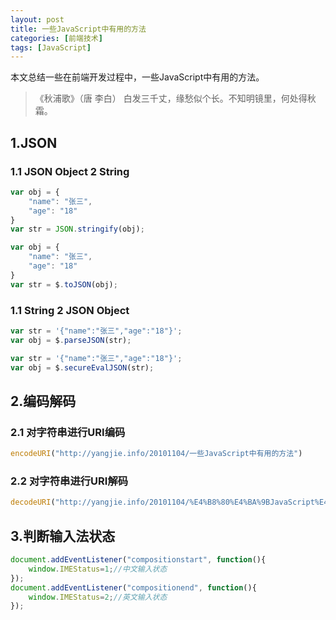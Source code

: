 ```yaml
---
layout: post
title: 一些JavaScript中有用的方法
categories: [前端技术]
tags: [JavaScript]
---
```

本文总结一些在前端开发过程中，一些JavaScript中有用的方法。

>《秋浦歌》（唐 李白）  白发三千丈，缘愁似个长。不知明镜里，何处得秋霜。

## 1.JSON

### 1.1 JSON Object 2 String

```JavaScript
var obj = {
	"name": "张三",
	"age": "18"
}
var str = JSON.stringify(obj);
```

```JavaScript
var obj = {
	"name": "张三",
	"age": "18"
}
var str = $.toJSON(obj);
```

### 1.1 String 2 JSON Object

```JavaScript
var str = '{"name":"张三","age":"18"}';
var obj = $.parseJSON(str);
```

```JavaScript
var str = '{"name":"张三","age":"18"}';
var obj = $.secureEvalJSON(str);
```

## 2.编码解码

### 2.1 对字符串进行URI编码

```JavaScript
encodeURI("http://yangjie.info/20101104/一些JavaScript中有用的方法")
```

### 2.2 对字符串进行URI解码

```JavaScript
decodeURI("http://yangjie.info/20101104/%E4%B8%80%E4%BA%9BJavaScript%E4%B8%AD%E6%9C%89%E7%94%A8%E7%9A%84%E6%96%B9%E6%B3%95")
```

## 3.判断输入法状态

```JavaScript
document.addEventListener("compositionstart", function(){
    window.IMEStatus=1;//中文输入状态
});
document.addEventListener("compositionend", function(){
    window.IMEStatus=2;//英文输入状态
});
```
